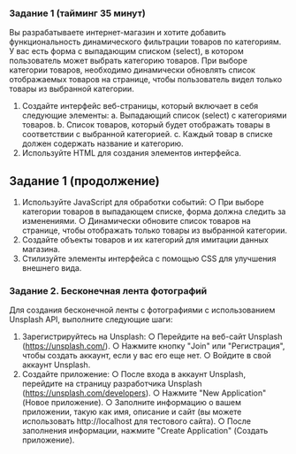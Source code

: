 ### Задание 1 (тайминг 35 минут)
Вы разрабатываете интернет-магазин и хотите добавить функциональность динамического фильтрации товаров по
категориям. У вас есть форма с выпадающим списком (select), в котором пользователь может выбрать категорию товаров. При выборе
категории товаров, необходимо динамически обновлять список отображаемых товаров на странице, чтобы пользователь видел
только товары из выбранной категории.
1. Создайте интерфейс веб-страницы, который включает в себя следующие элементы:
a. Выпадающий список (select) с категориями товаров.
b. Список товаров, который будет отображать товары в соответствии с выбранной категорией.
c. Каждый товар в списке должен содержать название и
категорию.
2. Используйте HTML для создания элементов интерфейса.
## Задание 1 (продолжение)
1. Используйте JavaScript для обработки событий:
○ При выборе категории товаров в выпадающем списке, форма должна следить за изменениями.
○ Динамически обновите список товаров на странице, чтобы отображать только товары из выбранной категории.
2. Создайте объекты товаров и их категорий для имитации данных магазина.
3. Стилизуйте элементы интерфейса с помощью CSS для улучшения
внешнего вида.

### Задание 2. Бесконечная лента фотографий
Для создания бесконечной ленты с фотографиями с использованием Unsplash API, выполните следующие
шаги:
1. Зарегистрируйтесь на Unsplash:
○ Перейдите на веб-сайт Unsplash (https://unsplash.com/).
○ Нажмите кнопку "Join" или "Регистрация", чтобы создать аккаунт, если у вас его еще нет.
○ Войдите в свой аккаунт Unsplash.
2. Создайте приложение:
○ После входа в аккаунт Unsplash, перейдите на страницу разработчика Unsplash
(https://unsplash.com/developers).
○ Нажмите "New Application" (Новое приложение).
○ Заполните информацию о вашем приложении, такую как имя, описание и сайт (вы можете
использовать http://localhost для тестового сайта).
○ После заполнения информации, нажмите "Create Application" (Создать приложение).